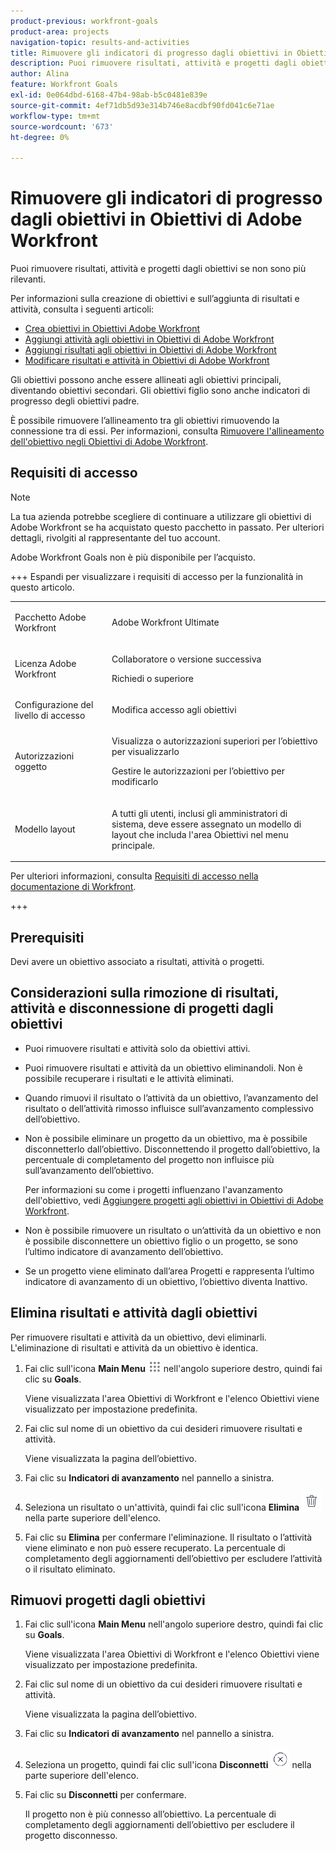 ```yaml
---
product-previous: workfront-goals
product-area: projects
navigation-topic: results-and-activities
title: Rimuovere gli indicatori di progresso dagli obiettivi in Obiettivi di Adobe Workfront
description: Puoi rimuovere risultati, attività e progetti dagli obiettivi in Obiettivi di Adobe Workfront, quando non sono più rilevanti.
author: Alina
feature: Workfront Goals
exl-id: 0e064dbd-6168-47b4-98ab-b5c0481e839e
source-git-commit: 4ef71db5d93e314b746e8acdbf90fd041c6e71ae
workflow-type: tm+mt
source-wordcount: '673'
ht-degree: 0%

---
```


# Rimuovere gli indicatori di progresso dagli obiettivi in Obiettivi di Adobe Workfront

<!-- for goal redesign PRODUCTION RELEASE: Should this article be called "Remove or disconnect progress indicators from goals" when this is available to ALL progress indicators (including "disconnect goals")-- if yes, updte the title everywhere else where this is linked?
-->

Puoi rimuovere risultati, attività e progetti dagli obiettivi se non sono più rilevanti.

Per informazioni sulla creazione di obiettivi e sull’aggiunta di risultati e attività, consulta i seguenti articoli:

* [Crea obiettivi in Obiettivi Adobe Workfront](../../workfront-goals/goal-management/create-goals.md)
* [Aggiungi attività agli obiettivi in Obiettivi di Adobe Workfront](../../workfront-goals/results-and-activities/add-activities-to-goals.md)
* [Aggiungi risultati agli obiettivi in Obiettivi di Adobe Workfront](../../workfront-goals/results-and-activities/add-results-to-goals.md)
* [Modificare risultati e attività in Obiettivi di Adobe Workfront](../../workfront-goals/results-and-activities/edit-results-and-activities.md)

Gli obiettivi possono anche essere allineati agli obiettivi principali, diventando obiettivi secondari. Gli obiettivi figlio sono anche indicatori di progresso degli obiettivi padre.

È possibile rimuovere l’allineamento tra gli obiettivi rimuovendo la connessione tra di essi. Per informazioni, consulta [Rimuovere l&#39;allineamento dell&#39;obiettivo negli Obiettivi di Adobe Workfront](../goal-alignment/remove-goal-alignment.md).

## Requisiti di accesso

>[!NOTE]
>
>La tua azienda potrebbe scegliere di continuare a utilizzare gli obiettivi di Adobe Workfront se ha acquistato questo pacchetto in passato. Per ulteriori dettagli, rivolgiti al rappresentante del tuo account.
>
>Adobe Workfront Goals non è più disponibile per l’acquisto.

+++ Espandi per visualizzare i requisiti di accesso per la funzionalità in questo articolo. 

<table style="table-layout:auto">
<col>
</col>
<col>
</col>
<tbody>
 <tr>
  <td> <p>Pacchetto Adobe Workfront</p> </td> 
   <td> 
   <p>Adobe Workfront Ultimate</p>
   </td> 
  </tr>
 <tr>
 <td role="rowheader">Licenza Adobe Workfront</td>
 <td>
 <p>Collaboratore o versione successiva</p>
<p>Richiedi o superiore</p></td>
 </tr>
  <tr>
 <td role="rowheader">Configurazione del livello di accesso</td>
 <td> <p>Modifica accesso agli obiettivi</p> </td>
 </tr>
 <tr data-mc-conditions="">
 <td role="rowheader">Autorizzazioni oggetto</td>
 <td>
  <div>
  <p>Visualizza o autorizzazioni superiori per l’obiettivo per visualizzarlo</p>
  <p>Gestire le autorizzazioni per l’obiettivo per modificarlo</p>
  </div> </td>
 </tr>
<tr>
   <td role="rowheader"><p>Modello layout</p></td>
   <td> <p>A tutti gli utenti, inclusi gli amministratori di sistema, deve essere assegnato un modello di layout che includa l'area Obiettivi nel menu principale. </p>  
</td>
  </tr>
</tbody>
</table>

Per ulteriori informazioni, consulta [Requisiti di accesso nella documentazione di Workfront](/help/quicksilver/administration-and-setup/add-users/access-levels-and-object-permissions/access-level-requirements-in-documentation.md).

+++

<!--Old:
<table style="table-layout:auto">
<col>
</col>
<col>
</col>
<tbody>
 <tr> 
   <td role="rowheader">Adobe Workfront plan*</td> 
   <td> 
   <p>For the new plan and license structure:
  <ul><li>An Ultimate plan </li></ul>
   </p>
<p>For the current plan and license structure: 
<ul><li> A Pro or higher </li>
  <li>An Adobe Workfront Goals license in addition to a Workfront license.</li></ul></p>
   </td> 
  </tr>
 <tr>
 <td role="rowheader">Adobe Workfront license*</td>
 <td>
 <p>New license: Contributor or higher</p>
 Or
 <p>Current license: Request or higher</p> <p>For more information, see <a href="../../administration-and-setup/add-users/access-levels-and-object-permissions/wf-licenses.md" class="MCXref xref">Adobe Workfront licenses overview</a>.</p> </td>
 </tr>
 <tr>
 <td role="rowheader">Product*</td>
 <td>
 <p> New product requirement, one of the following: </p>
<ul>
<li>A Select or Prime Adobe Workfront plan and an additional Adobe Workfront Goals license.</li>
<li>An Ultimate Workfront plan which includes Workfront Goals by default. </li></ul>
 <p>Or</p>
 <p>Current product requirement: A Workfront plan and an additional license for Adobe Workfront Goals. </p> <p>For information, see <a href="../../workfront-goals/goal-management/access-needed-for-wf-goals.md" class="MCXref xref">Requirements to use Workfront Goals</a>. </p> </td>
 </tr>
 <tr>
 <td role="rowheader">Access level</td>
 <td> <p>Edit access to Goals</p> </td>
 </tr>
 <tr data-mc-conditions="">
 <td role="rowheader">Object permissions</td>
 <td>
  <div>
  <p>View or higher permissions to the goal to view it</p>
  <p>Manage permissions to the goal to edit it</p>
  <p>For information about sharing goals, see <a href="../../workfront-goals/workfront-goals-settings/share-a-goal.md" class="MCXref xref">Share a goal in Workfront Goals</a>. </p>
  </div> </td>
 </tr>
 <tr>
   <td role="rowheader"><p>Layout template</p></td>
   <td> <p>All users, including Workfront administrators,  must be assigned a layout template that includes the Goals area in the Main Menu. </p>  
</td>
  </tr>
</tbody>
</table>-->

## Prerequisiti

Devi avere un obiettivo associato a risultati, attività o progetti.

## Considerazioni sulla rimozione di risultati, attività e disconnessione di progetti dagli obiettivi

* Puoi rimuovere risultati e attività solo da obiettivi attivi.
* Puoi rimuovere risultati e attività da un obiettivo eliminandoli. Non è possibile recuperare i risultati e le attività eliminati.
* Quando rimuovi il risultato o l’attività da un obiettivo, l’avanzamento del risultato o dell’attività rimosso influisce sull’avanzamento complessivo dell’obiettivo.
* Non è possibile eliminare un progetto da un obiettivo, ma è possibile disconnetterlo dall’obiettivo. Disconnettendo il progetto dall’obiettivo, la percentuale di completamento del progetto non influisce più sull’avanzamento dell’obiettivo.

  Per informazioni su come i progetti influenzano l&#39;avanzamento dell&#39;obiettivo, vedi [Aggiungere progetti agli obiettivi in Obiettivi di Adobe Workfront](../../workfront-goals/results-and-activities/connect-projects-to-goals-overview.md).

* Non è possibile rimuovere un risultato o un’attività da un obiettivo e non è possibile disconnettere un obiettivo figlio o un progetto, se sono l’ultimo indicatore di avanzamento dell’obiettivo.
* Se un progetto viene eliminato dall’area Progetti e rappresenta l’ultimo indicatore di avanzamento di un obiettivo, l’obiettivo diventa Inattivo.

## Elimina risultati e attività dagli obiettivi

Per rimuovere risultati e attività da un obiettivo, devi eliminarli. L&#39;eliminazione di risultati e attività da un obiettivo è identica.

<!--
How you delete results and activities differs depending on the environment you use.

### Delete results and activities in the Production environment


1. Click the **Main Menu** icon ![Main Menu icon](assets/main-menu-icon.png) > **Goals** in the upper-right corner.

   (!-- Add this when Shell is available to all: or (if available), click the **Main Menu** icon ![Main menu icon](../results-and-activities/assets/three-line-main-menu-icon.png) in the upper-left corner)
   --)

   This opens the Workfront Goals area and the Goal List displays by default. 

1. Click the name of a goal you want to remove results and activities from.

   This opens the Goal Details panel on the right.

1. Click **Results** to remove results or **Activities** to remove activities. 

1. Click the **gear icon** ![Gear icon](assets/settings-gear-icon.png) to the right of the result or activity name, then click **Delete** > **Yes, delete**.

   ![Delete result](assets/delete-result-goal-details-350x108.png)

   The result or activity is deleted and cannot be recovered. The percent complete of the goal updates to exclude the deleted activity or result.

-->

1. Fai clic sull&#39;icona **Main Menu** ![Main Menu icon](assets/main-menu-icon.png) nell&#39;angolo superiore destro, quindi fai clic su **Goals**.

   <!-- Add this when Shell is available to all: or (if available), click the **Main Menu** icon ![Main menu icon](../results-and-activities/assets/three-line-main-menu-icon.png) in the upper-left corner)
   -->
   Viene visualizzata l&#39;area Obiettivi di Workfront e l&#39;elenco Obiettivi viene visualizzato per impostazione predefinita.

1. Fai clic sul nome di un obiettivo da cui desideri rimuovere risultati e attività.

   Viene visualizzata la pagina dell’obiettivo.

1. Fai clic su **Indicatori di avanzamento** nel pannello a sinistra.

1. Seleziona un risultato o un&#39;attività, quindi fai clic sull&#39;icona **Elimina** ![Elimina](assets/delete-icon.png) nella parte superiore dell&#39;elenco.

1. Fai clic su **Elimina** per confermare l&#39;eliminazione. Il risultato o l’attività viene eliminato e non può essere recuperato. La percentuale di completamento degli aggiornamenti dell’obiettivo per escludere l’attività o il risultato eliminato.


## Rimuovi progetti dagli obiettivi

<!--
Dsconnecting projects from goals differs depending on the environment you use.

### Disconnect projects from goals in the Production environment


1. Click the **Main Menu** icon ![Main Menu icon](assets/main-menu-icon.png) > **Goals** in the upper-right corner.

   (!-- Add this when Shell is available to all: or (if available), click the **Main Menu** icon ![Main menu icon](../results-and-activities/assets/three-line-main-menu-icon.png) in the upper-left corner)
   --)

   This opens the Workfront Goals area and the Goal List displays by default. 

1. Click the name of a goal you want to remove results and activities from.

   This opens the Goal Details panel on the right.

1. Click the **right-pointing arrow** to the left of the Activities sections to expand it. 
1. Click the **gear icon** ![Gear icon](assets/settings-gear-icon.png) to the right of the project name, then click **Disconnect**.

   ![Disconnect](assets/disconnect-project-goal-details-350x94.png)

   The project is disconnected from the goal. The percent complete of the goal updates to exclude the percent complete of the disconnected project.
-->


1. Fai clic sull&#39;icona **Main Menu** nell&#39;angolo superiore destro, quindi fai clic su **Goals**.

   <!-- Add this when Shell is available to all: or (if available), click the **Main Menu** icon ![Main menu icon](../results-and-activities/assets/three-line-main-menu-icon.png) in the upper-left corner)
   -->

   Viene visualizzata l&#39;area Obiettivi di Workfront e l&#39;elenco Obiettivi viene visualizzato per impostazione predefinita.

1. Fai clic sul nome di un obiettivo da cui desideri rimuovere risultati e attività.

   Viene visualizzata la pagina dell’obiettivo.
1. Fai clic su **Indicatori di avanzamento** nel pannello a sinistra.
1. Seleziona un progetto, quindi fai clic sull&#39;icona **Disconnetti** ![Disconnetti](assets/disconnect-icon.png) nella parte superiore dell&#39;elenco.
1. Fai clic su **Disconnetti** per confermare.

   Il progetto non è più connesso all’obiettivo. La percentuale di completamento degli aggiornamenti dell’obiettivo per escludere il progetto disconnesso.

